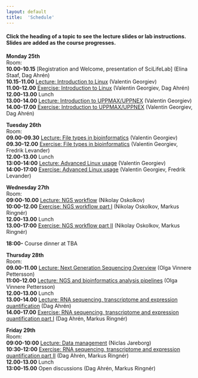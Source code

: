 ```yaml
---
layout: default
title:  'Schedule'
---
```


#### Click the heading of a topic to see the lecture slides or lab instructions. Slides are added as the course progresses.

**Monday 25th**  
Room:  
**10.00-10.15** [Registration and Welcome, presentation of SciLifeLab] (Elina Staaf, Dag Ahrén)  
**10.15-11.00** [Lecture: Introduction to Linux](slides/linux-tutorial.pdf) (Valentin Georgiev)  
**11.00-12.00** [Exercise: Introduction to Linux](labs/linux-intro) (Valentin Georgiev, Dag Ahrén)  
**12.00-13.00** Lunch  
**13.00-14.00** [Lecture: Introduction to UPPMAX/UPPNEX](slides/2017_05_15_UPPMAX_tutorial.pdf) (Valentin Georgiev)  
**14.00-17.00** [Exercise: Introduction to UPPMAX/UPPNEX](labs/uppmax-intro) (Valentin Georgiev, Dag Ahrén)  

**Tuesday 26th**  
Room:  
**09.00-09.30** [Lecture: File types in bioinformatics](slides/file_types.pdf) (Valentin Georgiev)  
**09.30-12.00** [Exercise: File types in bioinformatics](labs/filetypes) (Valentin Georgiev, Fredrik Levander)  
**12.00-13.00** Lunch  
**13:00-14:00** [Lecture: Advanced Linux usage](slides/advanced_linux.pdf) (Valentin Georgiev)  
**14:00-17:00** [Exercise: Advanced Linux usage](labs/loops_lab) (Valentin Georgiev, Fredrik Levander)  

**Wednesday 27th**  
Room:   
**09:00-10.00** [Lecture: NGS workflow](slides/NGS_workflow.pdf) (Nikolay Oskolkov)  
**10:00-12.00** [Exercise: NGS workflow part I](labs/NGS_workflow) (Nikolay Oskolkov, Markus Ringnér)  
**12.00-13.00** Lunch  
**13.00-17:00** [Exercise: NGS workflow part II](labs/NGS_workflow) (Nikolay Oskolkov, Markus Ringnér)  

**18:00-** Course dinner at TBA  

**Thursday 28th**  
Room:  
**09.00-11.00** [Lecture: Next Generation Sequencing Overview](slides/Sequencing_OVP2017_b.pdf) (Olga Vinnere Pettersson)  
**11:00-12.00** [Lecture: NGS and bioinformatics analysis pipelines](slides/SciLife_Bioinfo_course_may2017_AA.ppt) (Olga Vinnere Pettersson)  
**12.00-13.00** Lunch  
**13.00-14.00** [Lecture: RNA sequencing, transcriptome and expression quantification](slides/Lecture.html) (Dag Ahrén)   
**14.00-17.00** [Exercise: RNA sequencing, transcriptome and expression quantification part I](labs/RNAseqLab.md) (Dag Ahrén, Markus Ringnér)  

**Friday 29th**  
Room:   
**09:00-10:00** [Lecture: Data management](slides/2017-05-18%20Data%20management%20for%20NGS%20course.pdf) (Niclas Jareborg)  
**10:30-12:00** [Exercise: RNA sequencing, transcriptome and expression quantification part II](labs/RNAseqLab.md) (Dag Ahrén, Markus Ringnér)  
**12.00-13.00** Lunch  
**13:00-15.00** Open discussions (Dag Ahrén, Markus Ringnér)  



